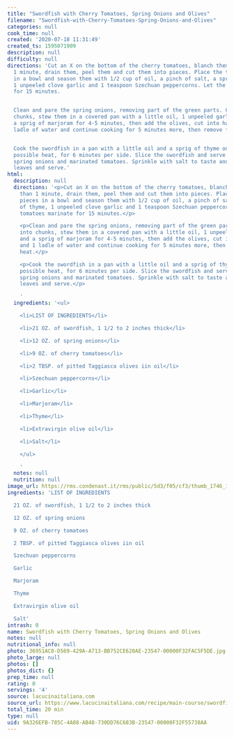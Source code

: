 ```yaml
---
title: "Swordfish with Cherry Tomatoes, Spring Onions and Olives"
filename: "Swordfish-with-Cherry-Tomatoes-Spring-Onions-and-Olives"
categories: null
cook_time: null
created: '2020-07-18 11:31:49'
created_ts: 1595071909
description: null
difficulty: null
directions: 'Cut an X on the bottom of the cherry tomatoes, blanch them for less than
  1 minute, drain them, peel them and cut them into pieces. Place the tomato pieces
  in a bowl and season them with 1/2 cup of oil, a pinch of salt, a sprig of thyme,
  1 unpeeled clove garlic and 1 teaspoon Szechuan peppercorns. Let the tomatoes marinate
  for 15 minutes.


  Clean and pare the spring onions, removing part of the green parts. Cut them into
  chunks, stew them in a covered pan with a little oil, 1 unpeeled garlic clove and
  a sprig of marjoram for 4-5 minutes, then add the olives, cut into halves, and 1
  ladle of water and continue cooking for 5 minutes more, then remove from heat.


  Cook the swordfish in a pan with a little oil and a sprig of thyme on the lowest
  possible heat, for 6 minutes per side. Slice the swordfish and serve it with the
  spring onions and marinated tomatoes. Sprinkle with salt to taste and a few marjoram
  leaves and serve.'
html:
  description: null
  directions: '<p>Cut an X on the bottom of the cherry tomatoes, blanch them for less
    than 1 minute, drain them, peel them and cut them into pieces. Place the tomato
    pieces in a bowl and season them with 1/2 cup of oil, a pinch of salt, a sprig
    of thyme, 1 unpeeled clove garlic and 1 teaspoon Szechuan peppercorns. Let the
    tomatoes marinate for 15 minutes.</p>

    <p>Clean and pare the spring onions, removing part of the green parts. Cut them
    into chunks, stew them in a covered pan with a little oil, 1 unpeeled garlic clove
    and a sprig of marjoram for 4-5 minutes, then add the olives, cut into halves,
    and 1 ladle of water and continue cooking for 5 minutes more, then remove from
    heat.</p>

    <p>Cook the swordfish in a pan with a little oil and a sprig of thyme on the lowest
    possible heat, for 6 minutes per side. Slice the swordfish and serve it with the
    spring onions and marinated tomatoes. Sprinkle with salt to taste and a few marjoram
    leaves and serve.</p>

    '
  ingredients: '<ul>

    <li>LIST OF INGREDIENTS</li>

    <li>21 OZ. of swordfish, 1 1/2 to 2 inches thick</li>

    <li>12 OZ. of spring onions</li>

    <li>9 OZ. of cherry tomatoes</li>

    <li>2 TBSP. of pitted Taggiasca olives iin oil</li>

    <li>Szechuan peppercorns</li>

    <li>Garlic</li>

    <li>Marjoram</li>

    <li>Thyme</li>

    <li>Extravirgin olive oil</li>

    <li>Salt</li>

    </ul>

    '
  notes: null
  nutrition: null
image_url: https://rms.condenast.it/rms/public/5d3/f05/cf3/thumb_1746_1200_670_0_0_auto.jpg
ingredients: 'LIST OF INGREDIENTS

  21 OZ. of swordfish, 1 1/2 to 2 inches thick

  12 OZ. of spring onions

  9 OZ. of cherry tomatoes

  2 TBSP. of pitted Taggiasca olives iin oil

  Szechuan peppercorns

  Garlic

  Marjoram

  Thyme

  Extravirgin olive oil

  Salt'
intrash: 0
name: Swordfish with Cherry Tomatoes, Spring Onions and Olives
notes: null
nutritional_info: null
photo: 36951AC8-D569-429A-A713-BB752CE620AE-23547-00000F32FAC5F5DE.jpg
photo_large: null
photos: []
photos_dict: {}
prep_time: null
rating: 0
servings: '4'
source: lacucinaitaliana.com
source_url: https://www.lacucinaitaliana.com/recipe/main-course/swordfish-with-cherry-tomatoes-spring-onions-and-olives
total_time: 20 min
type: null
uid: 9A326EFB-785C-4A08-AB48-730DD76C683B-23547-00000F32F55738AA
---
```

